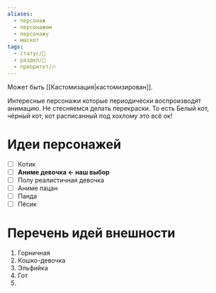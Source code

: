 ```yaml
---
aliases:
  - персонаж
  - персонажем
  - персонажу
  - маскот
tags:
  - статус/🌱
  - раздел/🔮
  - приоритет/🔥
---
```

Может быть [[Кастомизация|кастомизирован]].

Интересные персонажи которые периодически воспроизводят анимацию.
Не стесняемся делать перекраски. То есть Белый кот, чёрный кот, кот расписанный под хохлому это всё ок!

# Идеи персонажей
- [ ] Котик
- [ ] **Аниме девочка <- наш выбор**
- [ ] Полу реалистичная девочка
- [ ] Аниме пацан
- [ ] Панда
- [ ] Пёсик

# Перечень идей внешности 
1. Горничная
2. Кошко-девочка
3. Эльфийка
4. Гот
5. 
